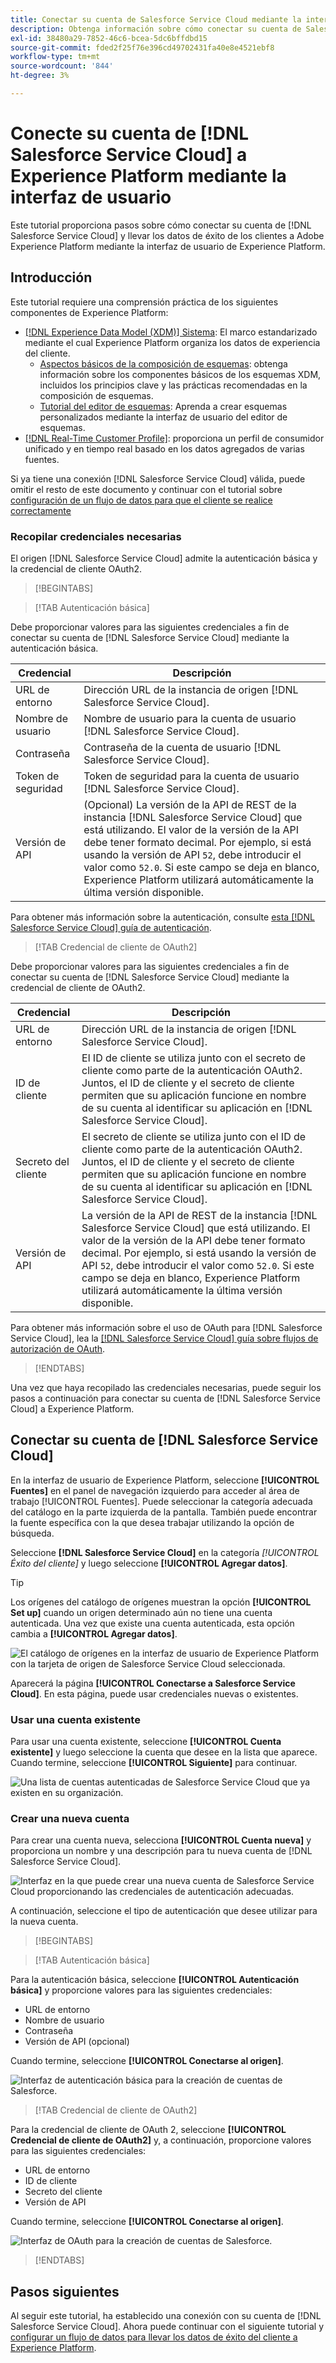 ```yaml
---
title: Conectar su cuenta de Salesforce Service Cloud mediante la interfaz de usuario de Experience Platform
description: Obtenga información sobre cómo conectar su cuenta de Salesforce Service Cloud y llevar los datos de éxito de los clientes a Experience Platform mediante la interfaz de usuario.
exl-id: 38480a29-7852-46c6-bcea-5dc6bffdbd15
source-git-commit: fded2f25f76e396cd49702431fa40e8e4521ebf8
workflow-type: tm+mt
source-wordcount: '844'
ht-degree: 3%

---
```


# Conecte su cuenta de [!DNL Salesforce Service Cloud] a Experience Platform mediante la interfaz de usuario

Este tutorial proporciona pasos sobre cómo conectar su cuenta de [!DNL Salesforce Service Cloud] y llevar los datos de éxito de los clientes a Adobe Experience Platform mediante la interfaz de usuario de Experience Platform.

## Introducción

Este tutorial requiere una comprensión práctica de los siguientes componentes de Experience Platform:

* [[!DNL Experience Data Model (XDM)] Sistema](../../../../../xdm/home.md): El marco estandarizado mediante el cual Experience Platform organiza los datos de experiencia del cliente.
   * [Aspectos básicos de la composición de esquemas](../../../../../xdm/schema/composition.md): obtenga información sobre los componentes básicos de los esquemas XDM, incluidos los principios clave y las prácticas recomendadas en la composición de esquemas.
   * [Tutorial del editor de esquemas](../../../../../xdm/tutorials/create-schema-ui.md): Aprenda a crear esquemas personalizados mediante la interfaz de usuario del editor de esquemas.
* [[!DNL Real-Time Customer Profile]](../../../../../profile/home.md): proporciona un perfil de consumidor unificado y en tiempo real basado en los datos agregados de varias fuentes.

Si ya tiene una conexión [!DNL Salesforce Service Cloud] válida, puede omitir el resto de este documento y continuar con el tutorial sobre [configuración de un flujo de datos para que el cliente se realice correctamente](../../dataflow/customer-success.md)

### Recopilar credenciales necesarias

El origen [!DNL Salesforce Service Cloud] admite la autenticación básica y la credencial de cliente OAuth2.

>[!BEGINTABS]

>[!TAB Autenticación básica]

Debe proporcionar valores para las siguientes credenciales a fin de conectar su cuenta de [!DNL Salesforce Service Cloud] mediante la autenticación básica.

| Credencial | Descripción |
| --- | --- |
| URL de entorno | Dirección URL de la instancia de origen [!DNL Salesforce Service Cloud]. |
| Nombre de usuario | Nombre de usuario para la cuenta de usuario [!DNL Salesforce Service Cloud]. |
| Contraseña | Contraseña de la cuenta de usuario [!DNL Salesforce Service Cloud]. |
| Token de seguridad | Token de seguridad para la cuenta de usuario [!DNL Salesforce Service Cloud]. |
| Versión de API | (Opcional) La versión de la API de REST de la instancia [!DNL Salesforce Service Cloud] que está utilizando. El valor de la versión de la API debe tener formato decimal. Por ejemplo, si está usando la versión de API `52`, debe introducir el valor como `52.0`. Si este campo se deja en blanco, Experience Platform utilizará automáticamente la última versión disponible. |

Para obtener más información sobre la autenticación, consulte [esta [!DNL Salesforce Service Cloud] guía de autenticación](https://developer.salesforce.com/docs/atlas.en-us.api_rest.meta/api_rest/quickstart_oauth.htm).

>[!TAB Credencial de cliente de OAuth2]

Debe proporcionar valores para las siguientes credenciales a fin de conectar su cuenta de [!DNL Salesforce Service Cloud] mediante la credencial de cliente de OAuth2.

| Credencial | Descripción |
| --- | --- |
| URL de entorno | Dirección URL de la instancia de origen [!DNL Salesforce Service Cloud]. |
| ID de cliente | El ID de cliente se utiliza junto con el secreto de cliente como parte de la autenticación OAuth2. Juntos, el ID de cliente y el secreto de cliente permiten que su aplicación funcione en nombre de su cuenta al identificar su aplicación en [!DNL Salesforce Service Cloud]. |
| Secreto del cliente | El secreto de cliente se utiliza junto con el ID de cliente como parte de la autenticación OAuth2. Juntos, el ID de cliente y el secreto de cliente permiten que su aplicación funcione en nombre de su cuenta al identificar su aplicación en [!DNL Salesforce Service Cloud]. |
| Versión de API | La versión de la API de REST de la instancia [!DNL Salesforce Service Cloud] que está utilizando. El valor de la versión de la API debe tener formato decimal. Por ejemplo, si está usando la versión de API `52`, debe introducir el valor como `52.0`. Si este campo se deja en blanco, Experience Platform utilizará automáticamente la última versión disponible. |

Para obtener más información sobre el uso de OAuth para [!DNL Salesforce Service Cloud], lea la [[!DNL Salesforce Service Cloud] guía sobre flujos de autorización de OAuth](https://help.salesforce.com/s/articleView?id=sf.remoteaccess_oauth_flows.htm&amp;type=5).

>[!ENDTABS]

Una vez que haya recopilado las credenciales necesarias, puede seguir los pasos a continuación para conectar su cuenta de [!DNL Salesforce Service Cloud] a Experience Platform.

## Conectar su cuenta de [!DNL Salesforce Service Cloud]

En la interfaz de usuario de Experience Platform, seleccione **[!UICONTROL Fuentes]** en el panel de navegación izquierdo para acceder al área de trabajo [!UICONTROL Fuentes]. Puede seleccionar la categoría adecuada del catálogo en la parte izquierda de la pantalla. También puede encontrar la fuente específica con la que desea trabajar utilizando la opción de búsqueda.

Seleccione **[!DNL Salesforce Service Cloud]** en la categoría *[!UICONTROL Éxito del cliente]* y luego seleccione **[!UICONTROL Agregar datos]**.

>[!TIP]
>
>Los orígenes del catálogo de orígenes muestran la opción **[!UICONTROL Set up]** cuando un origen determinado aún no tiene una cuenta autenticada. Una vez que existe una cuenta autenticada, esta opción cambia a **[!UICONTROL Agregar datos]**.

![El catálogo de orígenes en la interfaz de usuario de Experience Platform con la tarjeta de origen de Salesforce Service Cloud seleccionada.](../../../../images/tutorials/create/salesforce-service-cloud/catalog.png)

Aparecerá la página **[!UICONTROL Conectarse a Salesforce Service Cloud]**. En esta página, puede usar credenciales nuevas o existentes.

### Usar una cuenta existente

Para usar una cuenta existente, seleccione **[!UICONTROL Cuenta existente]** y luego seleccione la cuenta que desee en la lista que aparece. Cuando termine, seleccione **[!UICONTROL Siguiente]** para continuar.

![Una lista de cuentas autenticadas de Salesforce Service Cloud que ya existen en su organización.](../../../../images/tutorials/create/salesforce-service-cloud/existing.png)

### Crear una nueva cuenta

Para crear una cuenta nueva, selecciona **[!UICONTROL Cuenta nueva]** y proporciona un nombre y una descripción para tu nueva cuenta de [!DNL Salesforce Service Cloud].

![Interfaz en la que puede crear una nueva cuenta de Salesforce Service Cloud proporcionando las credenciales de autenticación adecuadas.](../../../../images/tutorials/create/salesforce-service-cloud/new.png)

A continuación, seleccione el tipo de autenticación que desee utilizar para la nueva cuenta.

>[!BEGINTABS]

>[!TAB Autenticación básica]

Para la autenticación básica, seleccione **[!UICONTROL Autenticación básica]** y proporcione valores para las siguientes credenciales:

* URL de entorno
* Nombre de usuario
* Contraseña
* Versión de API (opcional)

Cuando termine, seleccione **[!UICONTROL Conectarse al origen]**.

![Interfaz de autenticación básica para la creación de cuentas de Salesforce.](../../../../images/tutorials/create/salesforce-service-cloud/basic.png)

>[!TAB Credencial de cliente de OAuth2]

Para la credencial de cliente de OAuth 2, seleccione **[!UICONTROL Credencial de cliente de OAuth2]** y, a continuación, proporcione valores para las siguientes credenciales:

* URL de entorno
* ID de cliente
* Secreto del cliente
* Versión de API

Cuando termine, seleccione **[!UICONTROL Conectarse al origen]**.

![Interfaz de OAuth para la creación de cuentas de Salesforce.](../../../../images/tutorials/create/salesforce-service-cloud/oauth2.png)

>[!ENDTABS]

## Pasos siguientes

Al seguir este tutorial, ha establecido una conexión con su cuenta de [!DNL Salesforce Service Cloud]. Ahora puede continuar con el siguiente tutorial y [configurar un flujo de datos para llevar los datos de éxito del cliente a Experience Platform](../../dataflow/customer-success.md).

